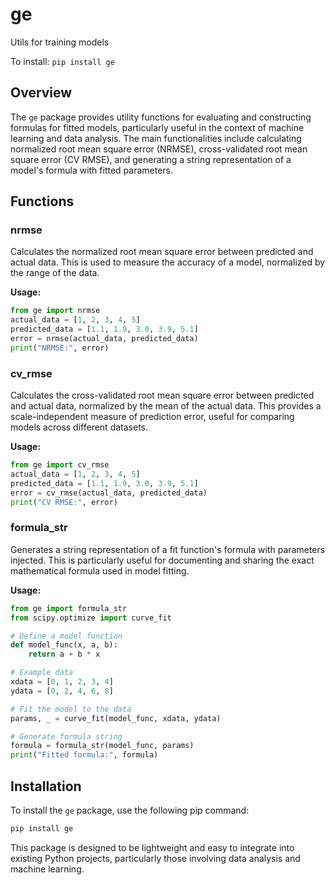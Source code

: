 # ge
Utils for training models

To install:	```pip install ge```

## Overview
The `ge` package provides utility functions for evaluating and constructing formulas for fitted models, particularly useful in the context of machine learning and data analysis. The main functionalities include calculating normalized root mean square error (NRMSE), cross-validated root mean square error (CV RMSE), and generating a string representation of a model's formula with fitted parameters.

## Functions

### nrmse
Calculates the normalized root mean square error between predicted and actual data. This is used to measure the accuracy of a model, normalized by the range of the data.

**Usage:**
```python
from ge import nrmse
actual_data = [1, 2, 3, 4, 5]
predicted_data = [1.1, 1.9, 3.0, 3.9, 5.1]
error = nrmse(actual_data, predicted_data)
print("NRMSE:", error)
```

### cv_rmse
Calculates the cross-validated root mean square error between predicted and actual data, normalized by the mean of the actual data. This provides a scale-independent measure of prediction error, useful for comparing models across different datasets.

**Usage:**
```python
from ge import cv_rmse
actual_data = [1, 2, 3, 4, 5]
predicted_data = [1.1, 1.9, 3.0, 3.9, 5.1]
error = cv_rmse(actual_data, predicted_data)
print("CV RMSE:", error)
```

### formula_str
Generates a string representation of a fit function's formula with parameters injected. This is particularly useful for documenting and sharing the exact mathematical formula used in model fitting.

**Usage:**
```python
from ge import formula_str
from scipy.optimize import curve_fit

# Define a model function
def model_func(x, a, b):
    return a + b * x

# Example data
xdata = [0, 1, 2, 3, 4]
ydata = [0, 2, 4, 6, 8]

# Fit the model to the data
params, _ = curve_fit(model_func, xdata, ydata)

# Generate formula string
formula = formula_str(model_func, params)
print("Fitted formula:", formula)
```

## Installation
To install the `ge` package, use the following pip command:
```bash
pip install ge
```

This package is designed to be lightweight and easy to integrate into existing Python projects, particularly those involving data analysis and machine learning.